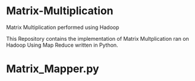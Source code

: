 # Matrix-Multiplication
Matrix Multiplication performed using Hadoop

This Repository contains the implementation of Matrix Multplication ran on Hadoop Using Map Reduce written in Python.

# Matrix_Mapper.py

